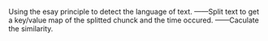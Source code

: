 Using the esay principle to detect the language of text.
——Split text to get a key/value map of the splitted chunck and the time occured.
——Caculate the similarity.

